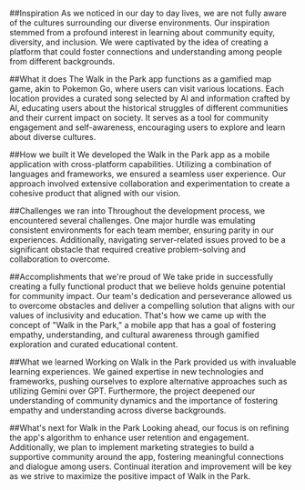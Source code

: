 ##Inspiration
As we noticed in our day to day lives, we are not fully aware of the cultures surrounding our diverse environments. Our inspiration stemmed from a profound interest in learning about community equity, diversity, and inclusion. We were captivated by the idea of creating a platform that could foster connections and understanding among people from different backgrounds.

##What it does
The Walk in the Park app functions as a gamified map game, akin to Pokemon Go, where users can visit various locations. Each location provides a curated song selected by AI and information crafted by AI, educating users about the historical struggles of different communities and their current impact on society. It serves as a tool for community engagement and self-awareness, encouraging users to explore and learn about diverse cultures.

##How we built it
We developed the Walk in the Park app as a mobile application with cross-platform capabilities. Utilizing a combination of languages and frameworks, we ensured a seamless user experience. Our approach involved extensive collaboration and experimentation to create a cohesive product that aligned with our vision.

##Challenges we ran into
Throughout the development process, we encountered several challenges. One major hurdle was emulating consistent environments for each team member, ensuring parity in our experiences. Additionally, navigating server-related issues proved to be a significant obstacle that required creative problem-solving and collaboration to overcome.

##Accomplishments that we're proud of
We take pride in successfully creating a fully functional product that we believe holds genuine potential for community impact. Our team's dedication and perseverance allowed us to overcome obstacles and deliver a compelling solution that aligns with our values of inclusivity and education. That's how we came up with the concept of "Walk in the Park," a mobile app that has a goal of fostering empathy, understanding, and cultural awareness through gamified exploration and curated educational content.

##What we learned
Working on Walk in the Park provided us with invaluable learning experiences. We gained expertise in new technologies and frameworks, pushing ourselves to explore alternative approaches such as utilizing Gemini over GPT. Furthermore, the project deepened our understanding of community dynamics and the importance of fostering empathy and understanding across diverse backgrounds.

##What's next for Walk in the Park
Looking ahead, our focus is on refining the app's algorithm to enhance user retention and engagement. Additionally, we plan to implement marketing strategies to build a supportive community around the app, fostering meaningful connections and dialogue among users. Continual iteration and improvement will be key as we strive to maximize the positive impact of Walk in the Park.
